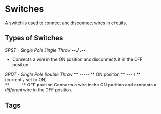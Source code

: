 # Switches

A switch is used to connect and disconnect wires in circuits.  

## Types of Switches
*SPST - Single Pole Single Throw* 
**--./ .--**  
* Connects a wire in the ON position and disconnects it in the OFF position.

*SPDT - Single Pole Double Throw* 
**      ----- ** ON position
** ---./ ** (currently set to ON)  
**      ----- ** OFF position
Connects a wire in the ON position and connects a *different* wire in the OFF position.  

## Tags
